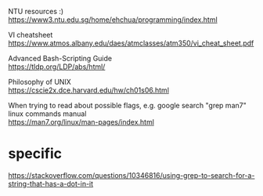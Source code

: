 NTU resources :)  
https://www3.ntu.edu.sg/home/ehchua/programming/index.html

VI cheatsheet  
https://www.atmos.albany.edu/daes/atmclasses/atm350/vi_cheat_sheet.pdf

Advanced Bash-Scripting Guide  
https://tldp.org/LDP/abs/html/

Philosophy of UNIX   
https://cscie2x.dce.harvard.edu/hw/ch01s06.html

When trying to read about possible flags, e.g. google search "grep man7"  
linux commands manual  
https://man7.org/linux/man-pages/index.html

# specific
https://stackoverflow.com/questions/10346816/using-grep-to-search-for-a-string-that-has-a-dot-in-it
